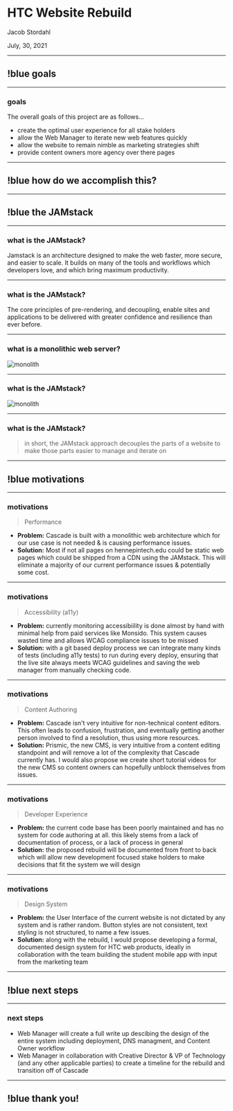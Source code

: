 # HTC Website Rebuild

Jacob Stordahl

July, 30, 2021

---

## !blue goals

---

### goals

The overall goals of this project are as follows...

- create the optimal user experience for all stake holders
- allow the Web Manager to iterate new web features quickly
- allow the website to remain nimble as marketing strategies shift
-   provide content owners more agency over there pages

---

## !blue how do we accomplish this?

---

## !blue the JAMstack

---

### what is the JAMstack?

Jamstack is an architecture designed to make the web faster, more secure, and easier to scale. It builds on many of the tools and workflows which developers love, and which bring maximum productivity.

---

### what is the JAMstack?

The core principles of pre-rendering, and decoupling, enable sites and applications to be delivered with greater confidence and resilience than ever before.

---

### what is a monolithic web server?

![monolith](https://www.blkcatstudio.com/legacy-server.png)

---

### what is the JAMstack?

![monolith](https://www.blkcatstudio.com/jamstack.png)

---

### what is the JAMstack?

> in short, the JAMstack approach decouples the parts of a website to make those parts easier to manage and iterate on

---

## !blue motivations

---

### motivations

> Performance

- **Problem:** Cascade is built with a monolithic web architecture which for our use case is not needed & is causing performance issues.
- **Solution:** Most if not all pages on hennepintech.edu could be static web pages which could be shipped from a CDN using the JAMstack. This will eliminate a majority of our current performance issues & potentially some cost.

---

### motivations

> Accessibility (a11y)

- **Problem:** currently monitoring accessibiility is done almost by hand with minimal help from paid services like Monsido. This system causes wasted time and allows WCAG compliance issues to be missed
- **Solution:** with a git based deploy process we can integrate many kinds of tests (including a11y tests) to run during every deploy, ensuring that the live site always meets WCAG guidelines and saving the web manager from manually checking code.

---

### motivations

> Content Authoring

- **Problem:** Cascade isn't very intuitive for non-technical content editors. This often leads to confusion, frustration, and eventually getting another person involved to find a resolution, thus using more resources.
- **Solution:** Prismic, the new CMS, is very intuitive from a content editing standpoint and will remove a lot of the complexity that Cascade currently has. I would also propose we create short tutorial videos for the new CMS so content owners can hopefully unblock themselves from issues.

---

### motivations

> Developer Experience

- **Problem:** the current code base has been poorly maintained and has no system for code authoring at all. this likely stems from a lack of documentation of process, or a lack of process in general
- **Solution:** the proposed rebuild will be documented from front to back which will allow new development focused stake holders to make decisions that fit the system we will design

---

### motivations

> Design System

- **Problem:** the User Interface of the current website is not dictated by any system and is rather random. Button styles are not consistent, text styling is not structured, to name a few issues.
- **Solution:** along with the rebuild, I would propose developing a formal, documented design system for HTC web products, ideally in collaboration with the team building the student mobile app with input from the marketing team

---

## !blue next steps

---

### next steps

- Web Manager will create a full write up descibing the design of the entire system including deployment, DNS managment, and Content Owner workflow
- Web Manager in collaboration with Creative Director &amp; VP of Technology (and any other applicable parties) to create a timeline for the rebuild and transition off of Cascade

---

## !blue thank you!
